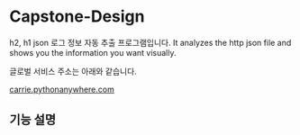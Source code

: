 # Capstone-Design
h2, h1 json 로그 정보 자동 추출 프로그램입니다.
It analyzes the http json file and shows you the information you want visually.

글로벌 서비스 주소는 아래와 같습니다. 

[carrie.pythonanywhere.com](http://carrie.pythonanywhere.com/)


기능 설명
- 
